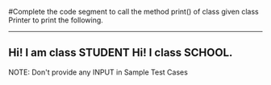#Complete the code segment to call the method  print() of class given class Printer to print the following.

--------------------------------
Hi! I am class STUDENT
Hi! I class SCHOOL.
--------------------------------

NOTE: Don't provide any INPUT in Sample Test Cases

